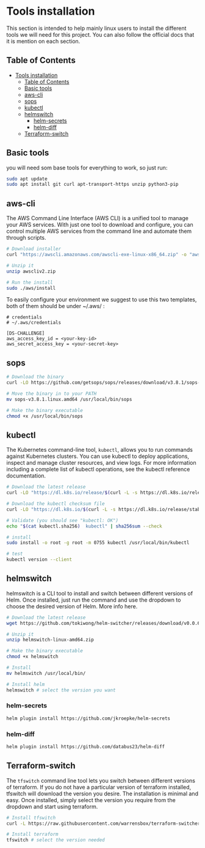 # Tools installation

This section is intended to help mainly linux users to install the different tools we will need for this project. You can also follow the official docs that it is mention on each section.

## Table of Contents
- [Tools installation](#tools-installation)
  - [Table of Contents](#table-of-contents)
  - [Basic tools](#basic-tools)
  - [aws-cli](#aws-cli)
  - [sops](#sops)
  - [kubectl](#kubectl)
  - [helmswitch](#helmswitch)
    - [helm-secrets](#helm-secrets)
    - [helm-diff](#helm-diff)
  - [Terraform-switch](#terraform-switch)
  
## Basic tools

you will need som base tools for everything to work, so just run:

```bash
sudo apt update
sudo apt install git curl apt-transport-https unzip python3-pip
```

## aws-cli
The AWS Command Line Interface (AWS CLI) is a unified tool to manage your AWS services. With just one tool to download and configure, you can control multiple AWS services from the command line and automate them through scripts.

```bash
# Download installer
curl "https://awscli.amazonaws.com/awscli-exe-linux-x86_64.zip" -o "awscliv2.zip"

# Unzip it
unzip awscliv2.zip

# Run the install
sudo ./aws/install
```

To easily configure your environment we suggest to use this two templates, both of them should be under ~/.aws/ :
```
# credentials
# ~/.aws/credentials

[DS-CHALLENGE]
aws_access_key_id = <your-key-id>
aws_secret_access_key = <your-secret-key>
```

## sops

```bash
# Download the binary
curl -LO https://github.com/getsops/sops/releases/download/v3.8.1/sops-v3.8.1.linux.amd64

# Move the binary in to your PATH
mv sops-v3.8.1.linux.amd64 /usr/local/bin/sops

# Make the binary executable
chmod +x /usr/local/bin/sops
```

## kubectl

The Kubernetes command-line tool, `kubectl`, allows you to run commands against Kubernetes clusters. You can use kubectl to deploy applications, inspect and manage cluster resources, and view logs. For more information including a complete list of kubectl operations, see the kubectl reference documentation.


```bash
# Download the latest release
curl -LO "https://dl.k8s.io/release/$(curl -L -s https://dl.k8s.io/release/stable.txt)/bin/linux/amd64/kubectl"

# Download the kubectl checksum file
curl -LO "https://dl.k8s.io/$(curl -L -s https://dl.k8s.io/release/stable.txt)/bin/linux/amd64/kubectl.sha256"

# Validate (you should see "kubectl: OK")
echo "$(cat kubectl.sha256)  kubectl" | sha256sum --check

# install
sudo install -o root -g root -m 0755 kubectl /usr/local/bin/kubectl

# test
kubectl version --client
```

## helmswitch

helmswitch is a CLI tool to install and switch between different versions of Helm. Once installed, just run the command and use the dropdown to choose the desired version of Helm. More info here.

```bash
# Download the latest release
wget https://github.com/tokiwong/helm-switcher/releases/download/v0.0.6/helmswitch-linux-amd64.zip #Look for latest version

# Unzip it
unzip helmswitch-linux-amd64.zip

# Make the binary executable
chmod +x helmswitch

# Install
mv helmswitch /usr/local/bin/

# Install helm
helmswitch # select the version you want
```

  ### helm-secrets

  ```bash
  helm plugin install https://github.com/jkroepke/helm-secrets
  ```

  ### helm-diff
  ```bash
  helm plugin install https://github.com/databus23/helm-diff
  ```

## Terraform-switch
The `tfswitch` command line tool lets you switch between different versions of terraform. If you do not have a particular version of terraform installed, tfswitch will download the version you desire. The installation is minimal and easy. Once installed, simply select the version you require from the dropdown and start using terraform.


```bash
# Install tfswitch
curl -L https://raw.githubusercontent.com/warrensbox/terraform-switcher/release/install.sh | bash

# Install terraform
tfswitch # select the version needed
```